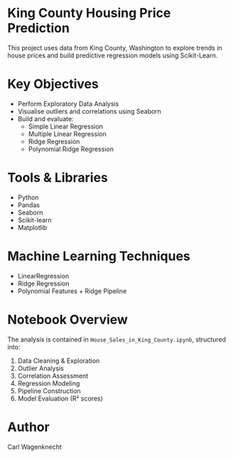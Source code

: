 # King County Housing Price Prediction

This project uses data from King County, Washington to explore trends in house prices and build predictive regression models using Scikit-Learn.

# Key Objectives
- Perform Exploratory Data Analysis
- Visualise outliers and correlations using Seaborn
- Build and evaluate:
  - Simple Linear Regression
  - Multiple Linear Regression
  - Ridge Regression
  - Polynomial Ridge Regression 

# Tools & Libraries
- Python
- Pandas
- Seaborn
- Scikit-learn
- Matplotlib

# Machine Learning Techniques
- LinearRegression
- Ridge Regression 
- Polynomial Features + Ridge Pipeline

# Notebook Overview
The analysis is contained in `House_Sales_in_King_County.ipynb`, structured into:
1. Data Cleaning & Exploration
2. Outlier Analysis
3. Correlation Assessment
4. Regression Modeling
5. Pipeline Construction
6. Model Evaluation (R² scores)

# Author
Carl Wagenknecht 
